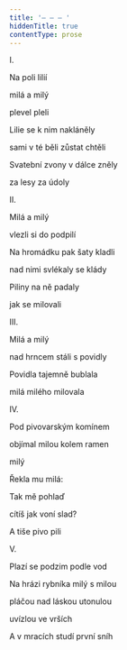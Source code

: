 ```yaml
---
title: '– – – '
hiddenTitle: true
contentType: prose
---
```


I.

Na poli lilií

milá a milý

plevel pleli

Lilie se k nim nakláněly

sami v té běli zůstat chtěli

Svatební zvony v dálce zněly

za lesy za údoly

II.

Milá a milý

vlezli si do podpilí

Na hromádku pak šaty kladli

nad nimi svlékaly se klády

Piliny na ně padaly

jak se milovali

III.

Milá a milý

nad hrncem stáli s povidly

Povidla tajemně bublala

milá milého milovala

IV.

Pod pivovarským komínem

objímal milou kolem ramen

milý

Řekla mu milá:

Tak mě pohlaď

cítíš jak voní slad?

A tiše pivo pili

V.

Plazí se podzim podle vod

Na hrázi rybníka milý s milou

pláčou nad láskou utonulou

uvízlou ve vrších

A v mracích studí první sníh
